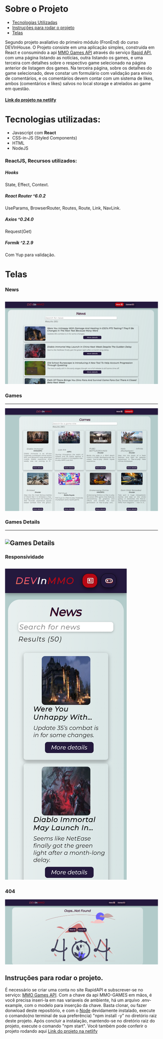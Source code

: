 # Sobre o Projeto

- [Tecnologias Utilizadas](#tecnologias-utilizadas)
- [Instruções para rodar o projeto](#instruções-para-rodar-o-projeto)
- [Telas](#telas)

Segundo projeto avaliativo do primeiro módulo (FronEnd) do curso DEVInHouse. O Projeto consiste em uma aplicação simples, construída em React e consumindo a api [MMO Games API](https://rapidapi.com/digiwalls/api/mmo-games/) através do serviço [Rapid API](https://rapidapi.com/hub), com uma página listando as notícias, outra listando os games, e uma terceira com detalhes sobre o respectivo game selecionado na página anterior de listagem dos games. 
Na terceira página, sobre os detalhes do game selecionado,  deve constar um formulário com validação para envio de comentários, e os comentários devem contar com um  sistema de likes, ambos (comentários e likes) salvos no local storage e atrelados ao game em questão.

#### [Link do projeto na netlify](https://devinmmo-projeto2lms.netlify.app/)
# Tecnologias utilizadas:
* Javascript com **React**
* CSS-in-JS (Styled Components)
* HTML
* NodeJS
### ReactJS, Recursos utilizados:
##### Hooks
State, Effect, Context.
##### React Router ^6.0.2
UseParams, BrowserRouter, Routes, Route, Link, NavLink.
##### Axios ^0.24.0
Request(Get)
##### Formik ^2.2.9
Com Yup para validação.

# Telas

### News
![Pilots](screens/news.png)
---
### Games
---
![Games](screens/games.png?raw=true)
### Games Details
---
![Games Details](screens/gamedetails.png?raw=true)
---
### Responsividade
![Responsividade](screens/responsividade.png?raw=true)
---
### 404
![404](screens/404.png?raw=true)


## Instruções para rodar o projeto.
É necessário se criar uma conta no site RapidAPI e subscrever-se no serviço: [MMO Games API](https://rapidapi.com/digiwalls/api/mmo-games/). Com a chave da api MMO-GAMES em mãos, é você precisa inseri-la em nas variaveis de ambiente, há um arquivo .env-example, com o modelo para inserção da chave. 
Basta clonar, ou fazer donwload deste repositório, e com o [Node](https://nodejs.org/en/) devidamente instalado, execute o comando(no terminal de sua preferência) "npm install -y" no diretório raiz deste projeto.
Após concluir a instalação, mantendo-se no diretório raiz do projeto, execute o comando "npm start".
Você também pode conferir o projeto rodando aqui [Link do projeto na netlify](https://devinmmo-projeto2lms.netlify.app/)
